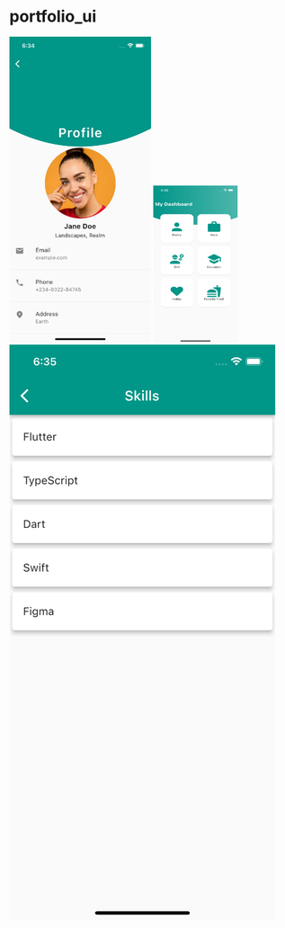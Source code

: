 # portfolio_ui
<img src="assets/images/profile.png" width=50% height=50%>
<img src="assets/images/home.png" width="150" height="280">
<img src="assets/images/skills.png">
 
